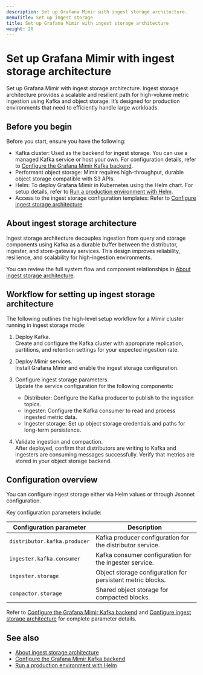 ```yaml
---
description: Set up Grafana Mimir with ingest storage architecture.
menuTitle: Set up ingest storage
title: Set up Grafana Mimir with ingest storage architecture
weight: 20
---
```


# Set up Grafana Mimir with ingest storage architecture

Set up Grafana Mimir with ingest storage architecture. Ingest storage architecture provides a scalable and resilient path for high-volume metric ingestion using Kafka and object storage. It’s designed for production environments that need to efficiently handle large workloads.

## Before you begin

Before you start, ensure you have the following:

 - Kafka cluster: Used as the backend for ingest storage. You can use a managed Kafka service or host your own. For configuration details, refer to [Configure the Grafana Mimir Kafka backend](https://grafana.com/docs/mimir/<MIMIR_VERSION>/configure/configure-kafka-backend/).
- Performant object storage: Mimir requires high-throughput, durable object storage compatible with S3 APIs.
 - Helm: To deploy Grafana Mimir in Kubernetes using the Helm chart. For setup details, refer to [Run a production environment with Helm](https://grafana.com/docs/helm-charts/mimir-distributed/latest/run-production-environment-with-helm/).
 - Access to the ingest storage configuration templates: Refer to [Configure ingest storage architecture](https://grafana.com/docs/mimir/<MIMIR_VERSION>/set-up/jsonnet/configure-ingest-storage/).

## About ingest storage architecture

Ingest storage architecture decouples ingestion from query and storage components using Kafka as a durable buffer between the distributor, ingester, and store-gateway services. This design improves reliability, resilience, and scalability for high-ingestion environments.

 You can review the full system flow and component relationships in [About ingest storage architecture](https://grafana.com/docs/mimir/<MIMIR_VERSION>/get-started/about-grafana-mimir-architecture/about-ingest-storage-architecture/).

## Workflow for setting up ingest storage architecture

The following outlines the high-level setup workflow for a Mimir cluster running in ingest storage mode:

1. Deploy Kafka.  
   Create and configure the Kafka cluster with appropriate replication, partitions, and retention settings for your expected ingestion rate.

1. Deploy Mimir services.  
   Install Grafana Mimir and enable the ingest storage configuration.

1. Configure ingest storage parameters.  
   Update the service configuration for the following components:
   - Distributor: Configure the Kafka producer to publish to the ingestion topics.
   - Ingester: Configure the Kafka consumer to read and process ingested metric data.
   - Ingester storage: Set up object storage credentials and paths for long-term persistence.

1. Validate ingestion and compaction.  
   After deployed, confirm that distributors are writing to Kafka and ingesters are consuming messages successfully. Verify that metrics are stored in your object storage backend.

## Configuration overview

You can configure ingest storage either via Helm values or through Jsonnet configuration.

Key configuration parameters include:

| Configuration parameter     | Description                                                   |
| --------------------------- | ------------------------------------------------------------- |
| `distributor.kafka.producer` | Kafka producer configuration for the distributor service.     |
| `ingester.kafka.consumer`     | Kafka consumer configuration for the ingester service.        |
| `ingester.storage`            | Object storage configuration for persistent metric blocks.    |
| `compactor.storage`           | Shared object storage for compacted blocks.                   |

 Refer to [Configure the Grafana Mimir Kafka backend](https://grafana.com/docs/mimir/<MIMIR_VERSION>/configure/configure-kafka-backend/) and [Configure ingest storage architecture](https://grafana.com/docs/mimir/<MIMIR_VERSION>/set-up/jsonnet/configure-ingest-storage/) for complete parameter details.

## See also

 - [About ingest storage architecture](https://grafana.com/docs/mimir/<MIMIR_VERSION>/get-started/about-grafana-mimir-architecture/about-ingest-storage-architecture/)
 - [Configure the Grafana Mimir Kafka backend](https://grafana.com/docs/mimir/<MIMIR_VERSION>/configure/configure-kafka-backend/)
 - [Run a production environment with Helm](https://grafana.com/docs/helm-charts/mimir-distributed/latest/run-production-environment-with-helm/)




